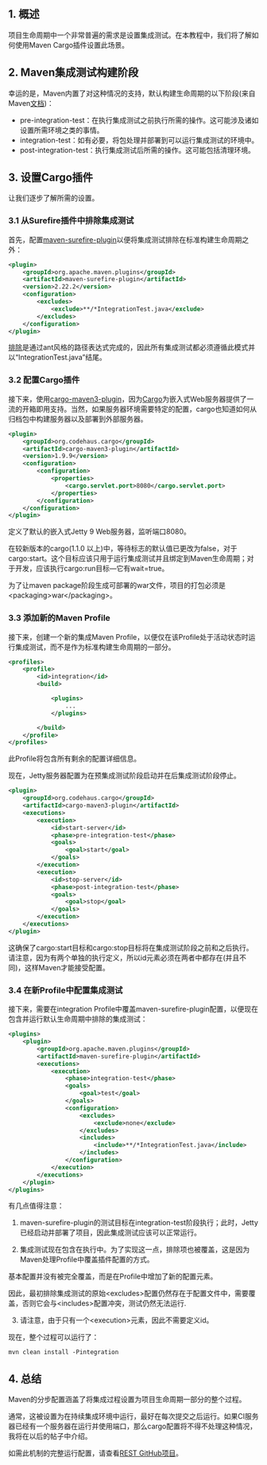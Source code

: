 ## 1. 概述

项目生命周期中一个非常普遍的需求是设置集成测试。在本教程中，我们将了解如何使用Maven Cargo插件设置此场景。

## 2. Maven集成测试构建阶段

幸运的是，Maven内置了对这种情况的支持，默认构建生命周期的以下阶段(来自Maven[文档](https://maven.apache.org/guides/introduction/introduction-to-the-lifecycle.html#Lifecycle_Reference))：

-   pre-integration-test：在执行集成测试之前执行所需的操作。这可能涉及诸如设置所需环境之类的事情。
-   integration-test：如有必要，将包处理并部署到可以运行集成测试的环境中。
-   post-integration-test：执行集成测试后所需的操作。这可能包括清理环境。

## 3. 设置Cargo插件

让我们逐步了解所需的设置。

### 3.1 从Surefire插件中排除集成测试

首先，配置[maven-surefire-plugin](https://maven.apache.org/plugins/maven-surefire-plugin/)以便将集成测试排除在标准构建生命周期之外：

```xml
<plugin>
    <groupId>org.apache.maven.plugins</groupId>
    <artifactId>maven-surefire-plugin</artifactId>
    <version>2.22.2</version>
    <configuration>
        <excludes>
            <exclude>**/*IntegrationTest.java</exclude>
        </excludes>
    </configuration>
</plugin>
```

[排除](https://maven.apache.org/plugins/maven-surefire-plugin/examples/inclusion-exclusion.html)是通过ant风格的路径表达式完成的，因此所有集成测试都必须遵循此模式并以“IntegrationTest.java”结尾。

### 3.2 配置Cargo插件

接下来，使用[cargo-maven3-plugin](https://codehaus-cargo.github.io/cargo/Maven+3+Plugin.html)，因为[Cargo](https://codehaus-cargo.github.io/)为嵌入式Web服务器提供了一流的开箱即用支持。当然，如果服务器环境需要特定的配置，cargo也知道如何从归档包中构建服务器以及部署到外部服务器。

```xml
<plugin>
    <groupId>org.codehaus.cargo</groupId>
    <artifactId>cargo-maven3-plugin</artifactId>
    <version>1.9.9</version>
    <configuration>
        <configuration>
            <properties>
                <cargo.servlet.port>8080</cargo.servlet.port>
            </properties>
        </configuration>
    </configuration>
</plugin>
```

定义了默认的嵌入式Jetty 9 Web服务器，监听端口8080。

在较新版本的cargo(1.1.0 以上)中，等待标志的默认值已更改为false，对于cargo:start。这个目标应该只用于运行集成测试并且绑定到Maven生命周期；对于开发，应该执行cargo:run目标—它有wait=true。

为了让maven package阶段生成可部署的war文件，项目的打包必须是<packaging\>war</packaging\>。

### 3.3 添加新的Maven Profile

接下来，创建一个新的集成Maven Profile，以便仅在该Profile处于活动状态时运行集成测试，而不是作为标准构建生命周期的一部分。

```xml
<profiles>
    <profile>
        <id>integration</id>
        <build>

            <plugins>
                ...
            </plugins>

        </build>
    </profile>
</profiles>
```

此Profile将包含所有剩余的配置详细信息。

现在，Jetty服务器配置为在预集成测试阶段启动并在后集成测试阶段停止。

```xml
<plugin>
    <groupId>org.codehaus.cargo</groupId>
    <artifactId>cargo-maven3-plugin</artifactId>
    <executions>
        <execution>
            <id>start-server</id>
            <phase>pre-integration-test</phase>
            <goals>
                <goal>start</goal>
            </goals>
        </execution>
        <execution>
            <id>stop-server</id>
            <phase>post-integration-test</phase>
            <goals>
                <goal>stop</goal>
            </goals>
        </execution>
    </executions>
</plugin>
```

这确保了cargo:start目标和cargo:stop目标将在集成测试阶段之前和之后执行。请注意，因为有两个单独的执行定义，所以id元素必须在两者中都存在(并且不同)，这样Maven才能接受配置。

### 3.4 在新Profile中配置集成测试

接下来，需要在integration Profile中覆盖maven-surefire-plugin配置，以便现在包含并运行默认生命周期中排除的集成测试：

```xml
<plugins>
    <plugin>
        <groupId>org.apache.maven.plugins</groupId>
        <artifactId>maven-surefire-plugin</artifactId>
        <executions>
            <execution>
                <phase>integration-test</phase>
                <goals>
                    <goal>test</goal>
                </goals>
                <configuration>
                    <excludes>
                        <exclude>none</exclude>
                    </excludes>
                    <includes>
                        <include>**/*IntegrationTest.java</include>
                    </includes>
                </configuration>
            </execution>
        </executions>
    </plugin>
</plugins>
```

有几点值得注意：

1. maven-surefire-plugin的测试目标在integration-test阶段执行；此时，Jetty已经启动并部署了项目，因此集成测试应该可以正常运行。

2. 集成测试现在包含在执行中。为了实现这一点，排除项也被覆盖，这是因为Maven处理Profile中覆盖插件配置的方式。

基本配置并没有被完全覆盖，而是在Profile中增加了新的配置元素。

因此，最初排除集成测试的原始<excludes\>配置仍然存在于配置文件中，需要覆盖，否则它会与<includes\>配置冲突，测试仍然无法运行.

3. 请注意，由于只有一个<execution\>元素，因此不需要定义id。

现在，整个过程可以运行了：

```
mvn clean install -Pintegration
```

## 4. 总结

Maven的分步配置涵盖了将集成过程设置为项目生命周期一部分的整个过程。

通常，这被设置为在持续集成环境中运行，最好在每次提交之后运行。如果CI服务器已经有一个服务器在运行并使用端口，那么cargo配置将不得不处理这种情况，我将在以后的帖子中介绍。

如需此机制的完整运行配置，请查看[REST GitHub项目](https://github.com/tu-yucheng/taketoday-tutorial4j/tutorials/tree/master/spring-web-modules/spring-rest-testing)。